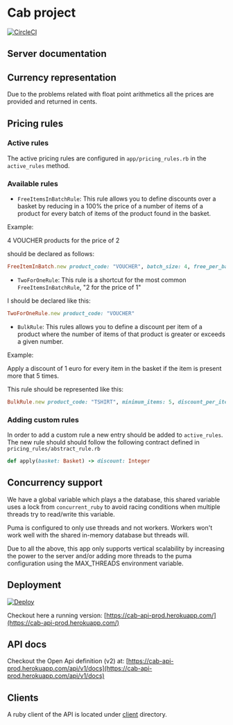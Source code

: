 # Cab project

[![CircleCI](https://circleci.com/gh/ccverak/simple_checkout/tree/master.svg?style=svg)](https://circleci.com/gh/ccverak/simple_checkout/tree/master)

## Server documentation

## Currency representation

Due to the problems related with float point arithmetics all the prices are provided and returned in cents.

## Pricing rules

### Active rules

The active pricing rules are configured in `app/pricing_rules.rb` in the `active_rules` method.

### Available rules

- `FreeItemsInBatchRule`: This rule allows you to define discounts over a basket by reducing in a 100% the price of a number of items of a product for every batch of items of the product found in the basket.

Example:

4 VOUCHER products for the price of 2

should be declared as follows:

```ruby
FreeItemInBatch.new product_code: "VOUCHER", batch_size: 4, free_per_batch: 2
```

- `TwoForOneRule`: This rule is a shortcut for the most common `FreeItemsInBatchRule`, "2 for the price of 1"

I should be declared like this:

```ruby
TwoForOneRule.new product_code: "VOUCHER"
```

- `BulkRule`: This rules allows you to define a discount per item of a product where the number of items of that product is greater or exceeds a given number.

Example:

Apply a discount of 1 euro for every item in the basket if the item is present more that 5 times.

This rule should be represented like this:

```ruby
BulkRule.new product_code: "TSHIRT", minimum_items: 5, discount_per_item: 100
```


### Adding custom rules

In order to add a custom rule a new entry should be added to `active_rules`.
The new rule should should follow the following contract defined in `pricing_rules/abstract_rule.rb`


```ruby
def apply(basket: Basket) -> discount: Integer
```

## Concurrency support

We have a global variable which plays a the database, this shared variable uses a lock from `concurrent_ruby` to avoid racing conditions when multiple threads try to read/write this variable.

Puma is configured to only use threads and not workers. Workers won't work well with the shared in-memory database but threads will. 

Due to all the above, this app only supports vertical scalability by increasing the power to the server and/or adding more threads to the puma configuration using the MAX_THREADS environment variable.

## Deployment

[![Deploy](https://www.herokucdn.com/deploy/button.png)](https://heroku.com/deploy)

Checkout here a running version: [https://cab-api-prod.herokuapp.com/](https://cab-api-prod.herokuapp.com/)

## API docs

Checkout the Open Api definition (v2) at: [https://cab-api-prod.herokuapp.com/api/v1/docs](https://cab-api-prod.herokuapp.com/api/v1/docs)

## Clients

A ruby client of the API is located under [client](https://github.com/ccverak/simple_checkout/tree/master/client) directory.
